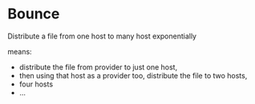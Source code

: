 Bounce
======

Distribute a file from one host to many host exponentially

means:

* distribute the file from provider to just one host,
* then using that host as a provider too, distribute the file to two hosts,
* four hosts
* ...
